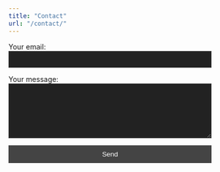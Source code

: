 ```yaml
---
title: "Contact"
url: "/contact/"
---
```


<form action="https://formspree.io/f/xanjlgaw" method="POST" style="display: flex; flex-direction: column; max-width: 400px; gap: 1em;">

  <label>
    Your email:
    <input type="email" name="email" required style="width: 100%; padding: 8px; background-color: #222; color: #eee; border: 1px solid #444;">
  </label>

  <label>
    Your message:
    <textarea name="message" required rows="6" style="width: 100%; padding: 8px; background-color: #222; color: #eee; border: 1px solid #444;"></textarea>
  </label>

  <button type="submit" style="padding: 10px; background-color: #444; color: #fff; border: none; cursor: pointer;">
    Send
  </button>

</form>
